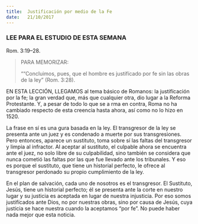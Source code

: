 ```yaml
---
title:  Justificación por medio de la Fe
date:   21/10/2017
---
```


### LEE PARA EL ESTUDIO DE ESTA SEMANA
Rom. 3:19–28.

> <p>PARA MEMORIZAR:</p>
> ““Concluimos, pues, que el hombre es justifícado por fe sin las obras de la ley” (Rom. 3:28).

EN ESTA LECCIÓN, LLEGAMOS al tema básico de Romanos: la justifícación por la fe; la gran verdad que, más que cualquier otra, dio lugar a la Reforma Protestante. Y, a pesar de todo lo que se a rma en contra, Roma no ha cambiado respecto de esta creencia hasta ahora, así como no lo hizo en 1520.

La frase en sí es una  gura basada en la ley. El transgresor de la ley se presenta ante un juez y es condenado a muerte por sus transgresiones. Pero entonces, aparece un sustituto, toma sobre sí las faltas del transgresor y limpia al infractor. Al aceptar al sustituto, el culpable ahora se encuentra ante el juez, no solo libre de su culpabilidad, sino también se considera que nunca cometió las faltas por las que fue llevado ante los tribunales. Y eso es porque el sustituto, que tiene un historial perfecto, le ofrece al transgresor perdonado su propio cumplimiento de la ley.

En el plan de salvación, cada uno de nosotros es el transgresor. El Sustituto, Jesús, tiene un historial perfecto; él se presenta ante la corte en nuestro lugar y su justicia es aceptada en lugar de nuestra injusticia. Por eso somos justifícados ante Dios, no por nuestras obras, sino por causa de Jesús, cuya justicia se hace nuestra cuando la aceptamos “por fe”. No puede haber nada mejor que esta noticia.